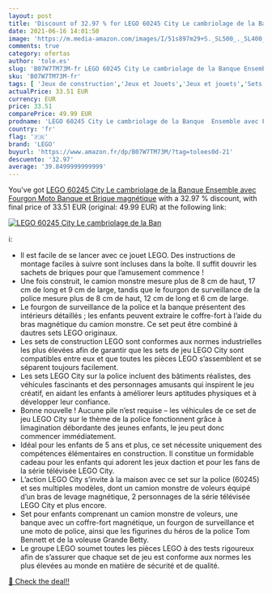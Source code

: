 ```yaml
---
layout: post
title: 'Discount of 32.97 % for LEGO 60245 City Le cambriolage de la Ban'
date: 2021-06-16 14:01:50
image: 'https://m.media-amazon.com/images/I/51s897m29+S._SL500_._SL400_.jpg'
comments: true
category: ofertas
author: 'tole.es'
slug: 'B07W7TM73M-fr LEGO 60245 City Le cambriolage de la Banque Ensemble avec...'
sku: 'B07W7TM73M-fr'
tags: [ 'Jeux de construction','Jeux et Jouets','Jeux et jouets','Sets de jeux de construction','lego', ]
actualPrice: 33.51 EUR
currency: EUR
price: 33.51
comparePrice: 49.99 EUR
prodname: 'LEGO 60245 City Le cambriolage de la Banque  Ensemble avec Fourgon  Moto  Banque et Brique magnétique'
country: 'fr'
flag: '🇫🇷'
brand: 'LEGO'
buyurl: 'https://www.amazon.fr/dp/B07W7TM73M/?tag=tolees0d-21'
descuento: '32.97'
average: '39.8499999999999'
---
```


You've got [LEGO 60245 City Le cambriolage de la Banque  Ensemble avec Fourgon  Moto  Banque et Brique magnétique](https://www.amazon.fr/dp/B07W7TM73M/?tag=tolees0d-21) with a  32.97 % discount, with final price of 33.51 EUR (original: 49.99 EUR) at the following link:

[![LEGO 60245 City Le cambriolage de la Ban](https://m.media-amazon.com/images/I/51s897m29+S._SL500_._SL400_.jpg)](https://www.amazon.fr/dp/B07W7TM73M/?tag=tolees0d-21)

ℹ️:

- Il est facile de se lancer avec ce jouet LEGO. Des instructions de montage faciles à suivre sont incluses dans la boîte. Il suffit douvrir les sachets de briques pour que l’amusement commence !
- Une fois construit, le camion monstre mesure plus de 8 cm de haut, 17 cm de long et 9 cm de large, tandis que le fourgon de surveillance de la police mesure plus de 8 cm de haut, 12 cm de long et 6 cm de large.
- Le fourgon de surveillance de la police et la banque présentent des intérieurs détaillés ; les enfants peuvent extraire le coffre-fort à l’aide du bras magnétique du camion monstre. Ce set peut être combiné à dautres sets LEGO originaux.
- Les sets de construction LEGO sont conformes aux normes industrielles les plus élevées afin de garantir que les sets de jeu LEGO City sont compatibles entre eux et que toutes les pièces LEGO s’assemblent et se séparent toujours facilement.
- Les sets LEGO City sur la police incluent des bâtiments réalistes, des véhicules fascinants et des personnages amusants qui inspirent le jeu créatif, en aidant les enfants à améliorer leurs aptitudes physiques et à développer leur confiance.
- Bonne nouvelle ! Aucune pile n’est requise – les véhicules de ce set de jeu LEGO City sur le thème de la police fonctionnent grâce à limagination débordante des jeunes enfants, le jeu peut donc commencer immédiatement.
- Idéal pour les enfants de 5 ans et plus, ce set nécessite uniquement des compétences élémentaires en construction. Il constitue un formidable cadeau pour les enfants qui adorent les jeux daction et pour les fans de la série télévisée LEGO City.
- L’action LEGO City s’invite à la maison avec ce set sur la police (60245) et ses multiples modèles, dont un camion monstre de voleurs équipé d’un bras de levage magnétique, 2 personnages de la série télévisée LEGO City et plus encore.
- Set pour enfants comprenant un camion monstre de voleurs, une banque avec un coffre-fort magnétique, un fourgon de surveillance et une moto de police, ainsi que les figurines du héros de la police Tom Bennett et de la voleuse Grande Betty.
- Le groupe LEGO soumet toutes les pièces LEGO à des tests rigoureux afin de s’assurer que chaque set de jeu est conforme aux normes les plus élevées au monde en matière de sécurité et de qualité.

[🛒 Check the deal!!](https://www.amazon.fr/dp/B07W7TM73M/?tag=tolees0d-21)

